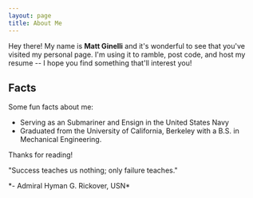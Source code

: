 ```yaml
---
layout: page
title: About Me
---
```



Hey there! My name is **Matt Ginelli** and it's wonderful to see that you've visited my personal page. I'm using it to ramble, post code, and host my resume -- I hope you find something that'll interest you!

## Facts

Some fun facts about me:

* Serving as an Submariner and Ensign in the United States Navy
* Graduated from the University of California, Berkeley with a B.S. in Mechanical Engineering.

Thanks for reading!

<p class="message">
  "Success teaches us nothing; only failure teaches."
</p>
*- Admiral Hyman G. Rickover, USN*
